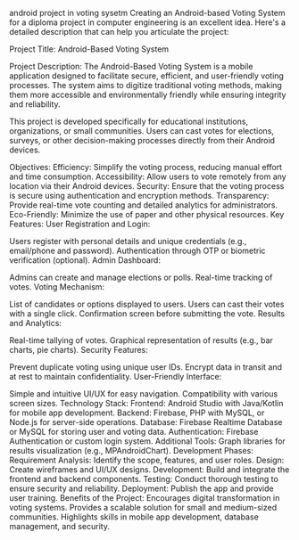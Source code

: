 android project in voting sysetm
Creating an Android-based Voting System for a diploma project in computer engineering is an excellent idea. Here's a detailed description that can help you articulate the project:

Project Title:
Android-Based Voting System

Project Description:
The Android-Based Voting System is a mobile application designed to facilitate secure, efficient, and user-friendly voting processes. The system aims to digitize traditional voting methods, making them more accessible and environmentally friendly while ensuring integrity and reliability.

This project is developed specifically for educational institutions, organizations, or small communities. Users can cast votes for elections, surveys, or other decision-making processes directly from their Android devices.

Objectives:
Efficiency: Simplify the voting process, reducing manual effort and time consumption.
Accessibility: Allow users to vote remotely from any location via their Android devices.
Security: Ensure that the voting process is secure using authentication and encryption methods.
Transparency: Provide real-time vote counting and detailed analytics for administrators.
Eco-Friendly: Minimize the use of paper and other physical resources.
Key Features:
User Registration and Login:

Users register with personal details and unique credentials (e.g., email/phone and password).
Authentication through OTP or biometric verification (optional).
Admin Dashboard:

Admins can create and manage elections or polls.
Real-time tracking of votes.
Voting Mechanism:

List of candidates or options displayed to users.
Users can cast their votes with a single click.
Confirmation screen before submitting the vote.
Results and Analytics:

Real-time tallying of votes.
Graphical representation of results (e.g., bar charts, pie charts).
Security Features:

Prevent duplicate voting using unique user IDs.
Encrypt data in transit and at rest to maintain confidentiality.
User-Friendly Interface:

Simple and intuitive UI/UX for easy navigation.
Compatibility with various screen sizes.
Technology Stack:
Frontend: Android Studio with Java/Kotlin for mobile app development.
Backend: Firebase, PHP with MySQL, or Node.js for server-side operations.
Database: Firebase Realtime Database or MySQL for storing user and voting data.
Authentication: Firebase Authentication or custom login system.
Additional Tools: Graph libraries for results visualization (e.g., MPAndroidChart).
Development Phases:
Requirement Analysis: Identify the scope, features, and user roles.
Design: Create wireframes and UI/UX designs.
Development: Build and integrate the frontend and backend components.
Testing: Conduct thorough testing to ensure security and reliability.
Deployment: Publish the app and provide user training.
Benefits of the Project:
Encourages digital transformation in voting systems.
Provides a scalable solution for small and medium-sized communities.
Highlights skills in mobile app development, database management, and security.

